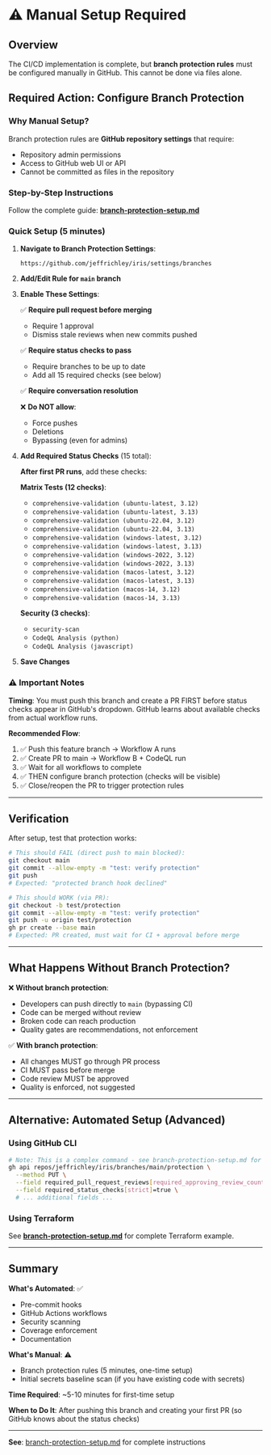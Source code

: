 # ⚠️ Manual Setup Required

## Overview

The CI/CD implementation is complete, but **branch protection rules** must be configured manually in GitHub. This cannot be done via files alone.

## Required Action: Configure Branch Protection

### Why Manual Setup?

Branch protection rules are **GitHub repository settings** that require:
- Repository admin permissions
- Access to GitHub web UI or API
- Cannot be committed as files in the repository

### Step-by-Step Instructions

Follow the complete guide: **[branch-protection-setup.md](./branch-protection-setup.md)**

### Quick Setup (5 minutes)

1. **Navigate to Branch Protection Settings**:
   ```
   https://github.com/jeffrichley/iris/settings/branches
   ```

2. **Add/Edit Rule for `main` branch**

3. **Enable These Settings**:

   ✅ **Require pull request before merging**
   - Require 1 approval
   - Dismiss stale reviews when new commits pushed

   ✅ **Require status checks to pass**
   - Require branches to be up to date
   - Add all 15 required checks (see below)

   ✅ **Require conversation resolution**

   ❌ **Do NOT allow**:
   - Force pushes
   - Deletions
   - Bypassing (even for admins)

4. **Add Required Status Checks** (15 total):

   **After first PR runs**, add these checks:

   **Matrix Tests (12 checks)**:
   - `comprehensive-validation (ubuntu-latest, 3.12)`
   - `comprehensive-validation (ubuntu-latest, 3.13)`
   - `comprehensive-validation (ubuntu-22.04, 3.12)`
   - `comprehensive-validation (ubuntu-22.04, 3.13)`
   - `comprehensive-validation (windows-latest, 3.12)`
   - `comprehensive-validation (windows-latest, 3.13)`
   - `comprehensive-validation (windows-2022, 3.12)`
   - `comprehensive-validation (windows-2022, 3.13)`
   - `comprehensive-validation (macos-latest, 3.12)`
   - `comprehensive-validation (macos-latest, 3.13)`
   - `comprehensive-validation (macos-14, 3.12)`
   - `comprehensive-validation (macos-14, 3.13)`

   **Security (3 checks)**:
   - `security-scan`
   - `CodeQL Analysis (python)`
   - `CodeQL Analysis (javascript)`

5. **Save Changes**

### ⚠️ Important Notes

**Timing**: You must push this branch and create a PR FIRST before status checks appear in GitHub's dropdown. GitHub learns about available checks from actual workflow runs.

**Recommended Flow**:
1. ✅ Push this feature branch → Workflow A runs
2. ✅ Create PR to main → Workflow B + CodeQL run
3. ✅ Wait for all workflows to complete
4. ✅ THEN configure branch protection (checks will be visible)
5. ✅ Close/reopen the PR to trigger protection rules

---

## Verification

After setup, test that protection works:

```bash
# This should FAIL (direct push to main blocked):
git checkout main
git commit --allow-empty -m "test: verify protection"
git push
# Expected: "protected branch hook declined"

# This should WORK (via PR):
git checkout -b test/protection
git commit --allow-empty -m "test: verify protection"
git push -u origin test/protection
gh pr create --base main
# Expected: PR created, must wait for CI + approval before merge
```

---

## What Happens Without Branch Protection?

❌ **Without branch protection**:
- Developers can push directly to `main` (bypassing CI)
- Code can be merged without review
- Broken code can reach production
- Quality gates are recommendations, not enforcement

✅ **With branch protection**:
- All changes MUST go through PR process
- CI MUST pass before merge
- Code review MUST be approved
- Quality is enforced, not suggested

---

## Alternative: Automated Setup (Advanced)

### Using GitHub CLI

```bash
# Note: This is a complex command - see branch-protection-setup.md for full details
gh api repos/jeffrichley/iris/branches/main/protection \
  --method PUT \
  --field required_pull_request_reviews[required_approving_review_count]=1 \
  --field required_status_checks[strict]=true \
  # ... additional fields ...
```

### Using Terraform

See **[branch-protection-setup.md](./branch-protection-setup.md)** for complete Terraform example.

---

## Summary

**What's Automated**: ✅
- Pre-commit hooks
- GitHub Actions workflows
- Security scanning
- Coverage enforcement
- Documentation

**What's Manual**: ⚠️
- Branch protection rules (5 minutes, one-time setup)
- Initial secrets baseline scan (if you have existing code with secrets)

**Time Required**: ~5-10 minutes for first-time setup

**When to Do It**: After pushing this branch and creating your first PR (so GitHub knows about the status checks)

---

**See**: [branch-protection-setup.md](./branch-protection-setup.md) for complete instructions

